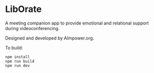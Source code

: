 # LibOrate
A meeting companion app to provide emotional and relational support during videoconferencing.

Designed and developed by AImpower.org.

To build:

```
npm install
npm run build
npm run dev
```
